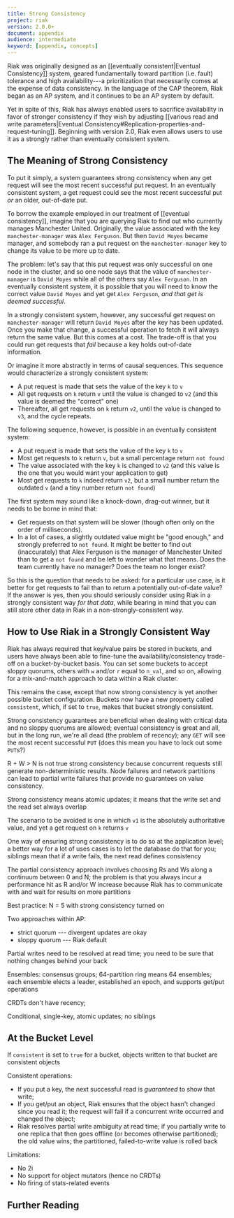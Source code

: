 ```yaml
---
title: Strong Consistency
project: riak
version: 2.0.0+
document: appendix
audience: intermediate
keyword: [appendix, concepts]
---
```


Riak was originally designed as an [[eventually consistent|Eventual Consistency]] system, geared fundamentally toward partition (i.e. fault) tolerance and high availability---a prioritization that necessarily comes at the expense of data consistency. In the language of the CAP theorem, Riak began as an AP system, and it continues to be an AP system by default.

Yet in spite of this, Riak has always enabled users to sacrifice availability in favor of stronger consistency if they wish by adjusting [[various read and write parameters|Eventual Consistency#Replication-properties-and-request-tuning]]. Beginning with version 2.0, Riak even allows users to use it as a strongly rather than eventually consistent system.

## The Meaning of Strong Consistency

To put it simply, a system guarantees strong consistency when any get request will see the most recent successful put request. In an eventually consistent system, a get request could see the most recent successful put _or_ an older, out-of-date put.

To borrow the example employed in our treatment of [[eventual consistency]], imagine that you are querying Riak to find out who currently manages Manchester United. Originally, the value associated with the key `manchester-manager` was `Alex Ferguson`. But then `David Moyes` became manager, and somebody ran a put request on the `manchester-manager` key to change its value to be more up to date.

The problem: let's say that this put request was only successful on one node in the cluster, and so one node says that the value of `manchester-manager` is `David Moyes` while all of the others say `Alex Ferguson`. In an eventually consistent system, it is possible that you will need to know the correct value `David Moyes` and yet get `Alex Ferguson`, _and that get is deemed successful_.

In a strongly consistent system, however, any successful get request on `manchester-manager` will return `David Moyes` after the key has been updated. Once you make that change, a successful operation to fetch it will always return the same value. But this comes at a cost. The trade-off is that you could run get requests that _fail_ because a key holds out-of-date information.

Or imagine it more abstractly in terms of causal sequences. This sequence would characterize a strongly consistent system:

* A put request is made that sets the value of the key `k` to `v`
* All get requests on `k` return `v` until the value is changed to `v2` (and this value is deemed the "correct" one)
* Thereafter, all get requests on `k` return `v2`, until the value is changed to `v3`, and the cycle repeats.

The following sequence, however, is possible in an eventually consistent system:

* A put request is made that sets the value of the key `k` to `v`
* Most get requests to `k` return `v`, but a small percentage return `not found`
* The value associated with the key `k` is changed to `v2` (and this value is the one that you would want your application to get)
* Most get requests to `k` indeed return `v2`, but a small number return the outdated `v` (and a tiny number return `not found`)

The first system may _sound_ like a knock-down, drag-out winner, but it needs to be borne in mind that:

* Get requests on that system will be slower (though often only on the order of milliseconds).
* In a lot of cases, a slightly outdated value might be "good enough," and strongly preferred to `not found`. It might be better to find out (inaccurately) that Alex Ferguson is the manager of Manchester United than to get a `not found` and be left to wonder what that means. Does the team currently have no manager? Does the team no longer exist?

So this is the question that needs to be asked: for a particular use case, is it better for get requests to fail than to return a potentially out-of-date value? If the answer is yes, then you should seriously consider using Riak in a strongly consistent way _for that data_, while bearing in mind that you can still store other data in Riak in a non-strongly-consistent way.

## How to Use Riak in a Strongly Consistent Way

Riak has always required that key/value pairs be stored in buckets, and users have always been able to fine-tune the availability/consistency trade-off on a bucket-by-bucket basis. You can set some buckets to accept sloppy quorums, others with `w` and/or `r` equal to `n_val`, and so on, allowing for a mix-and-match approach to data within a Riak cluster.

This remains the case, except that now strong consistency is yet another possible bucket configuration. Buckets now have a new property called `consistent`, which, if set to `true`, makes that bucket strongly consistent.




Strong consistency guarantees are beneficial when dealing with critical data and no sloppy quorums are allowed; eventual consistency is great and all, but in the long run, we're all dead (the problem of recency); any `GET` will see the most recent successful `PUT` (does this mean you have to lock out some `PUT`s?)

R + W > N is not true strong consistency because concurrent requests still generate non-deterministic results. Node failures and network partitions can lead to partial write failures that provide no guarantees on value consistency.

Strong consistency means atomic updates; it means that the write set and the read set always overlap





The scenario to be avoided is one in which `v1` is the absolutely authoritative value, and yet a get request on `k` returns `v`

One way of ensuring strong consistency is to do so at the application level; a better way for a lot of uses cases is to let the database do that for you; siblings mean that if a write fails, the next read defines consistency

The partial consistency approach involves choosing Rs and Ws along a continuum between 0 and N; the problem is that you always incur a performance hit as R and/or W increase because Riak has to communicate with and wait for results on more partitions

Best practice: N = 5 with strong consistency turned on

Two approaches within AP:

* strict quorum --- divergent updates are okay
* sloppy quorum --- Riak default

Partial writes need to be resolved at read time; you need to be sure that nothing changes behind your back

Ensembles: consensus groups; 64-partition ring means 64 ensembles; each ensemble elects a leader, established an epoch, and supports get/put operations

CRDTs don't have recency; 

Conditional, single-key, atomic updates; no siblings

## At the Bucket Level

If `consistent` is set to `true` for a bucket, objects written to that bucket are consistent objects

Consistent operations:

* If you put a key, the next successful read is _guaranteed_ to show that write; 
* If you get/put an object, Riak ensures that the object hasn't changed since you read it; the request will fail if a concurrent write occurred and changed the object; 
* Riak resolves partial write ambiguity at read time; if you partially write to one replica that then goes offline (or becomes otherwise partitioned); the old value wins; the partitioned, failed-to-write value is rolled back

Limitations:

* No 2i
* No support for object mutators (hence no CRDTs)
* No firing of stats-related events

## Further Reading
